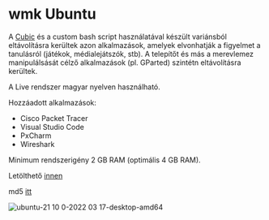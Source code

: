 # wmk Ubuntu

A [Cubic](https://github.com/PJ-Singh-001/Cubic) és a custom bash script használatával készült variánsból eltávolításra kerültek  azon alkalmazások, amelyek elvonhatják a figyelmet a tanulásról (játékok, médialejátszók, stb).
A telepítőt és más a merevlemez manipulálsását célző alkalmazások (pl. GParted) szintétn eltávolításra kerültek.

A Live rendszer magyar nyelven használható.

Hozzáadott alkalmazások:
- Cisco Packet Tracer
- Visual Studio Code
- PxCharm
- Wireshark

Minimum rendszerigény 2 GB RAM (optimális 4 GB RAM).

Letölthető [innen](https://mega.nz/file/4wBChDDB#fKLFRV8NL4gjtRrtN-c_2M5C8rFSm-OEgXSpioZ1QRs)

md5 [itt](https://mega.nz/file/Yh4ymboY#KHa4mLsV_xX7d5C8dNdvsBWf2vgUI_WUlmTmNTRE8RI)

![ubuntu-21 10 0-2022 03 17-desktop-amd64](https://user-images.githubusercontent.com/53403093/225569458-48d2db05-2ccb-4cf6-b166-c2e05670df84.png)
